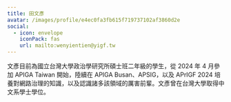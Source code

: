 ```yaml
---
title: 田文彥
avatar: /images/profile/e4ec0fa3fb615f719737102af3860d2e
social:
  - icon: envelope
    iconPack: fas
    url: mailto:wenyientien@yigf.tw
---
```


文彥目前為國立台灣大學政治學研究所碩士班二年級的學生，從 2024 年 4 月參加 APIGA Taiwan 開始，陸續在 APIGA Busan、APSIG，以及 APrIGF 2024 培養對網路治理的知識，以及認識諸多該領域的厲害前輩。文彥曾在台灣大學取得中文系學士學位。